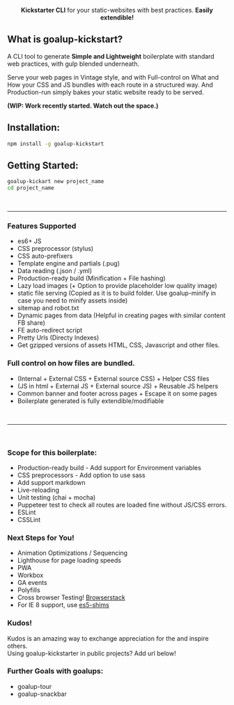 <p align="center">	
  <p align="center">
  	<b>Kickstarter CLI</b> for your static-websites with best practices. <b>Easily extendible!</b>
  </p>
</p>

## What is goalup-kickstart?
A CLI tool to generate <b>Simple and Lightweight</b> boilerplate with standard web practices, with gulp blended underneath. 

Serve your web pages in Vintage style, and with Full-control on What and How your CSS and JS bundles with each route in a structured way. And Production-run simply bakes your static website ready to be served.
<br />

**(WIP: Work recently started. Watch out the space.)**

## Installation:

```sh
npm install -g goalup-kickstart
```

## Getting Started:

```sh
goalup-kickart new project_name
cd project_name
``` 


<br />

----

### Features Supported
- es6+ JS
- CSS preprocessor (stylus)
- CSS auto-prefixers
- Template engine and partials (.pug)
- Data reading (.json / .yml)
- Production-ready build (Minification + File hashing)
- Lazy load images (+ Option to provide placeholder low quality image)
- static file serving (Copied as it is to build folder. Use goalup-minify in case you need to minify assets inside)
- sitemap and robot.txt
- Dynamic pages from data (Helpful in creating pages with similar content FB share)
- FE auto-redirect script
- Pretty Urls (Directy Indexes)
- Get gzipped versions of assets HTML, CSS, Javascript and other files.


### Full control on how files are bundled.
- (Internal + External CSS + External source CSS) + Helper CSS files
- (JS in html + External JS + External source JS) + Reusable JS helpers
- Common banner and footer across pages + Escape it on some pages
- Boilerplate generated is fully extendible/modifiable

<br />

----- 

<br />


### Scope for this boilerplate:
- Production-ready build - Add support for Environment variables
- CSS preprocessors - Add option to use sass
- Add support markdown
- Live-reloading
- Unit testing (chai + mocha)
- Puppeteer test to check all routes are loaded fine without JS/CSS errors.
- ESLint
- CSSLint



### Next Steps for You!
- Animation Optimizations / Sequencing
- Lighthouse for page loading speeds
- PWA
- Workbox
- GA events
- Polyfills
- Cross browser Testing! [Browserstack](http://browserstack.com/)
- For IE 8 support, use [es5-shims](https://github.com/es-shims/es5-shim)


### Kudos!
Kudos is an amazing way to exchange appreciation for the and inspire others. 
<br />
Using goalup-kickstarter in public projects? Add url below!


### Further Goals with goalups:
- goalup-tour 
- goalup-snackbar
